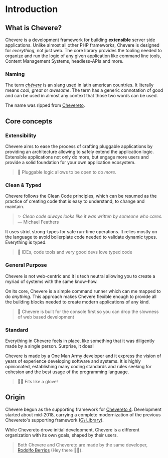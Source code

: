 # Introduction

## What is Chevere?

Chevere is a development framework for building **extensible** server side applications. Unlike almost all other PHP frameworks, Chevere is designed for *everything*, not just web. The core library provides the tooling needed to organize and run the logic of any given application like command line tools, Content Management Systems, headless-APIs and more.

### Naming

The term *[chévere](https://en.wiktionary.org/wiki/ch%C3%A9vere)* is an slang used in latin american countries. It literally means *cool*, *great* or *awesome*. The term has a generic connotation of good and can be used in almost any context that those two words can be used.

The name was ripped from [Chevereto](#origin).

## Core concepts

### Extensibility

Chevere aims to ease the process of crafting pluggable applications by providing an architecture allowing to safely extend the application logic. Extensible applications not only do more, but engage more users and provide a solid foundation for your own application ecosystem.

> 🤯 Pluggable logic allows to be open to do *more*.

### Clean & Typed

Chevere follows the Clean Code principles, which can be resumed as the practice of creating code that is easy to understand, to change and maintain.

> ✨ _Clean code always looks like it was written by someone who cares._
> ― Michael Feathers

It uses strict strong-types for safe run-time operations. It relies mostly on the language to avoid boilerplate code needed to validate dynamic types. Everything is typed.

> 🤩 IDEs, code tools and very good devs love typed code

### General Purpose

Chevere is not web-centric and it is tech neutral allowing you to create a myriad of systems with the same know-how.

On its core, Chevere is a simple command runner which can me mapped to do _anything_. This approach makes Chevere flexible enough to provide all the building blocks needed to create modern applications of any kind.

> 💎 Chevere is built for the console first so you can drop the slowness of web based development

### Standard

Everything in Chevere feels in place, like something that it was diligently made by a single person. Surprise, it does!

Chevere is made by a One Man Army developer and it express the vision of years of experience developing software and systems. It is highly opinionated, establishing many coding standards and rules seeking for cohesion and the best usage of the programming language.

> 👨‍💻 Fits like a glove!

## Origin

Chevere begun as the supporting framework for [Chevereto 4](https://github.com/chevereto/chevereto). Development started about mid-2018, carrying a complete modernization of the previous Chevereto's supporting framework ([G\ Library](https://g.chevereto.com/)).

While Chevereto drove initial development, Chevere is a different organization with its own goals, shaped by their users.

> Both Chevere and Chevereto are made by the same developer, [Rodolfo Berrios](https://github.com/rodolfoberrios) (Hey there 👋🏾).
